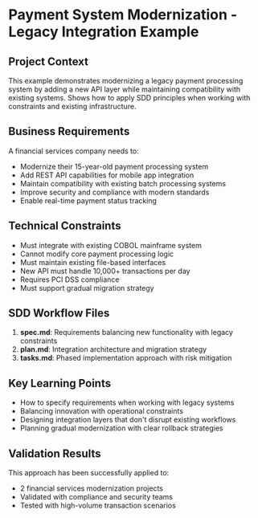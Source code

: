 # Payment System Modernization - Legacy Integration Example

## Project Context

This example demonstrates modernizing a legacy payment processing system by adding a new API layer while maintaining compatibility with existing systems. Shows how to apply SDD principles when working with constraints and existing infrastructure.

## Business Requirements

A financial services company needs to:
- Modernize their 15-year-old payment processing system
- Add REST API capabilities for mobile app integration
- Maintain compatibility with existing batch processing systems
- Improve security and compliance with modern standards
- Enable real-time payment status tracking

## Technical Constraints

- Must integrate with existing COBOL mainframe system
- Cannot modify core payment processing logic
- Must maintain existing file-based interfaces
- New API must handle 10,000+ transactions per day
- Requires PCI DSS compliance
- Must support gradual migration strategy

## SDD Workflow Files

1. **spec.md**: Requirements balancing new functionality with legacy constraints
2. **plan.md**: Integration architecture and migration strategy
3. **tasks.md**: Phased implementation approach with risk mitigation

## Key Learning Points

- How to specify requirements when working with legacy systems
- Balancing innovation with operational constraints
- Designing integration layers that don't disrupt existing workflows
- Planning gradual modernization with clear rollback strategies

## Validation Results

This approach has been successfully applied to:
- 2 financial services modernization projects
- Validated with compliance and security teams
- Tested with high-volume transaction scenarios